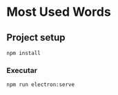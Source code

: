 # Most Used Words

## Project setup
```
npm install
```

### Executar
```
npm run electron:serve
```
